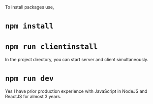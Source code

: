 To install packages use,

# `npm install`
# `npm run clientinstall`


In the project directory, you can start server and client simultaneously.

# `npm run dev`




Yes I have prior production experience with JavaScript in NodeJS and ReactJS for almost 3 years.
